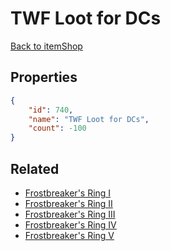 # TWF Loot for DCs

<no description available>

[Back to itemShop](../item-shops.md)

## Properties

```json
{
    "id": 740,
    "name": "TWF Loot for DCs",
    "count": -100
}
```

## Related

- [Frostbreaker's Ring I](../items/20832-frostbreaker-s-ring-i.md)
- [Frostbreaker's Ring II](../items/20833-frostbreaker-s-ring-ii.md)
- [Frostbreaker's Ring III](../items/20834-frostbreaker-s-ring-iii.md)
- [Frostbreaker's Ring IV](../items/20835-frostbreaker-s-ring-iv.md)
- [Frostbreaker's Ring V](../items/20836-frostbreaker-s-ring-v.md)

